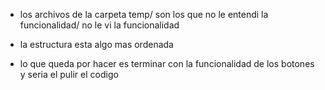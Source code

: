 - los archivos de la carpeta temp/ son los que no le entendi la funcionalidad/
no le vi la funcionalidad

- la estructura esta algo mas ordenada

- lo que queda por hacer es terminar con la funcionalidad de los botones
y seria el pulir el codigo
